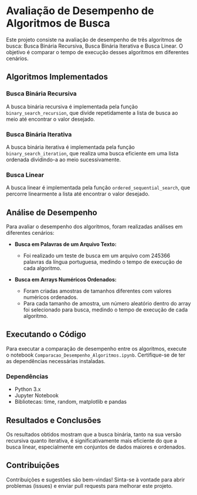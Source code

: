 # Avaliação de Desempenho de Algoritmos de Busca

Este projeto consiste na avaliação de desempenho de três algoritmos de busca: Busca Binária Recursiva, Busca Binária Iterativa e Busca Linear. O objetivo é comparar o tempo de execução desses algoritmos em diferentes cenários.

## Algoritmos Implementados

### Busca Binária Recursiva

A busca binária recursiva é implementada pela função `binary_search_recursion`, que divide repetidamente a lista de busca ao meio até encontrar o valor desejado.

### Busca Binária Iterativa

A busca binária iterativa é implementada pela função `binary_search_iteration`, que realiza uma busca eficiente em uma lista ordenada dividindo-a ao meio sucessivamente.

### Busca Linear

A busca linear é implementada pela função `ordered_sequential_search`, que percorre linearmente a lista até encontrar o valor desejado.

## Análise de Desempenho

Para avaliar o desempenho dos algoritmos, foram realizadas análises em diferentes cenários:

- **Busca em Palavras de um Arquivo Texto:**
  - Foi realizado um teste de busca em um arquivo com 245366 palavras da língua portuguesa, medindo o tempo de execução de cada algoritmo.

- **Busca em Arrays Numéricos Ordenados:**
  - Foram criadas amostras de tamanhos diferentes com valores numéricos ordenados.
  - Para cada tamanho de amostra, um número aleatório dentro do array foi selecionado para busca, medindo o tempo de execução de cada algoritmo.

## Executando o Código

Para executar a comparação de desempenho entre os algoritmos, execute o notebook `Comparacao_Desempenho_Algoritmos.ipynb`. Certifique-se de ter as dependências necessárias instaladas.

### Dependências

- Python 3.x
- Jupyter Notebook
- Bibliotecas: time, random, matplotlib e pandas

## Resultados e Conclusões

Os resultados obtidos mostram que a busca binária, tanto na sua versão recursiva quanto iterativa, é significativamente mais eficiente do que a busca linear, especialmente em conjuntos de dados maiores e ordenados.

## Contribuições

Contribuições e sugestões são bem-vindas! Sinta-se à vontade para abrir problemas (issues) e enviar pull requests para melhorar este projeto.


